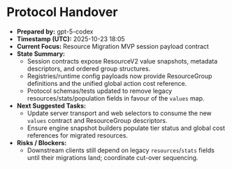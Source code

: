 # Protocol Handover

- **Prepared by:** gpt-5-codex
- **Timestamp (UTC):** 2025-10-23 18:05
- **Current Focus:** Resource Migration MVP session payload contract
- **State Summary:**
  - Session contracts expose ResourceV2 value snapshots, metadata descriptors, and ordered group structures.
  - Registries/runtime config payloads now provide ResourceGroup definitions and the unified global action cost reference.
  - Protocol schemas/tests updated to remove legacy resources/stats/population fields in favour of the `values` map.
- **Next Suggested Tasks:**
  - Update server transport and web selectors to consume the new `values` contract and ResourceGroup descriptors.
  - Ensure engine snapshot builders populate tier status and global cost references for migrated resources.
- **Risks / Blockers:**
  - Downstream clients still depend on legacy `resources`/`stats` fields until their migrations land; coordinate cut-over sequencing.
